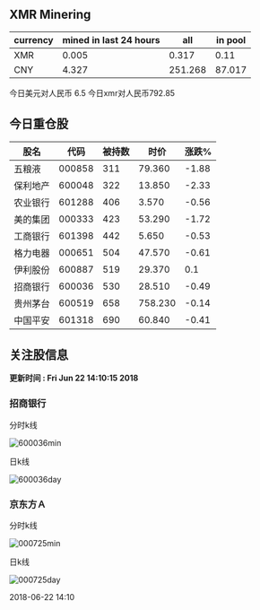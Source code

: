 ## XMR Minering

|currency|mined in last 24 hours|all|in pool|
|---|---|---|---|
|XMR|0.005|0.317|0.11|
|CNY|4.327|251.268|87.017|

今日美元对人民币 6.5	今日xmr对人民币792.85


## 今日重仓股 

|股名|代码|被持数|时价|涨跌%|
|---|---|---|---|---|
|五粮液|000858|311|79.360|-1.88|
|保利地产|600048|322|13.850|-2.33|
|农业银行|601288|406|3.570|-0.56|
|美的集团|000333|423|53.290|-1.72|
|工商银行|601398|442|5.650|-0.53|
|格力电器|000651|504|47.570|-0.61|
|伊利股份|600887|519|29.370|0.1|
|招商银行|600036|530|28.510|-0.49|
|贵州茅台|600519|658|758.230|-0.14|
|中国平安|601318|690|60.840|-0.41|

## 关注股信息
**更新时间 : Fri Jun 22 14:10:15 2018**
### 招商银行 
分时k线

![600036min](http://image.sinajs.cn/newchart/min/n/sh600036.gif)

日k线

![600036day](http://image.sinajs.cn/newchart/daily/n/sh600036.gif)

### 京东方Ａ 
分时k线

![000725min](http://image.sinajs.cn/newchart/min/n/sz000725.gif)

日k线

![000725day](http://image.sinajs.cn/newchart/daily/n/sz000725.gif)

2018-06-22 14:10